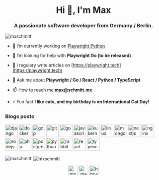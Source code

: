 <h1 align="center">Hi 👋, I'm Max</h1>
<h3 align="center">A passionate software developer from Germany / Berlin.</h3>

<p align="left"> <img src="https://komarev.com/ghpvc/?username=mxschmitt" alt="mxschmitt" /> </p>

- 🔭 I’m currently working on [Playwright Python](https://github.com/microsoft/playwright-python)

- 🤝 I’m looking for help with **Playwright Go (to be released)**

- 📝 I regulary write articles on [https://playwright.tech](https://playwright.tech)

- 💬 Ask me about **Playwright / Go / React / Python / TypeScript**

- 📫 How to reach me **max@schmitt.mx**

- ⚡ Fun fact **I like cats, and my birthday is on International Cat Day!**

### Blogs posts
<!-- BLOG-POST-LIST:START -->
<!-- BLOG-POST-LIST:END -->

<p align="left"><img src="https://devicons.github.io/devicon/devicon.git/icons/django/django-original.svg" alt="django" width="40" height="40"/> <img src="https://devicons.github.io/devicon/devicon.git/icons/docker/docker-original-wordmark.svg" alt="docker" width="40" height="40"/> <img src="https://www.vectorlogo.zone/logos/google_cloud/google_cloud-icon.svg" alt="gcp" width="40" height="40"/> <img src="https://www.vectorlogo.zone/logos/git-scm/git-scm-icon.svg" alt="git" width="40" height="40"/> <img src="https://devicons.github.io/devicon/devicon.git/icons/go/go-original.svg" alt="go" width="40" height="40"/> <img src="https://devicons.github.io/devicon/devicon.git/icons/javascript/javascript-original.svg" alt="javascript" width="40" height="40"/> <img src="https://www.vectorlogo.zone/logos/kubernetes/kubernetes-icon.svg" alt="kubernetes" width="40" height="40"/> <img src="https://devicons.github.io/devicon/devicon.git/icons/linux/linux-original.svg" alt="linux" width="40" height="40"/> <img src="https://devicons.github.io/devicon/devicon.git/icons/mongodb/mongodb-original-wordmark.svg" alt="mongodb" width="40" height="40"/> <img src="https://cdn.worldvectorlogo.com/logos/nextjs-3.svg" alt="nextjs" width="40" height="40"/> <img src="https://devicons.github.io/devicon/devicon.git/icons/nginx/nginx-original.svg" alt="nginx" width="40" height="40"/> <img src="https://devicons.github.io/devicon/devicon.git/icons/nodejs/nodejs-original-wordmark.svg" alt="nodejs" width="40" height="40"/> <img src="https://devicons.github.io/devicon/devicon.git/icons/php/php-original.svg" alt="php" width="40" height="40"/> <img src="https://devicons.github.io/devicon/devicon.git/icons/postgresql/postgresql-original-wordmark.svg" alt="postgresql" width="40" height="40"/> <img src="https://devicons.github.io/devicon/devicon.git/icons/python/python-original.svg" alt="python" width="40" height="40"/> <img src="https://www.vectorlogo.zone/logos/rabbitmq/rabbitmq-icon.svg" alt="rabbitMQ" width="40" height="40"/> <img src="https://devicons.github.io/devicon/devicon.git/icons/react/react-original-wordmark.svg" alt="react" width="40" height="40"/> <img src="https://devicons.github.io/devicon/devicon.git/icons/typescript/typescript-original.svg" alt="typescript" width="40" height="40"/></p><p><img align="left" src="https://github-readme-stats.vercel.app/api/top-langs/?username=mxschmitt&layout=compact&hide=html" alt="mxschmitt" /></p>

<p>&nbsp;<img align="center" src="https://github-readme-stats.vercel.app/api?username=mxschmitt&show_icons=true" alt="mxschmitt" /></p>

<p align="center">
<a href="https://dev.to/mxschmitt" target="blank"><img align="center" src="https://cdn.jsdelivr.net/npm/simple-icons@3.0.1/icons/dev-dot-to.svg" alt="mxschmitt" height="30" width="30" /></a>
<a href="https://twitter.com/maxibanki" target="blank"><img align="center" src="https://cdn.jsdelivr.net/npm/simple-icons@3.0.1/icons/twitter.svg" alt="maxibanki" height="30" width="30" /></a>
<a href="https://linkedin.com/in/https://www.linkedin.com/in/max-schmitt/" target="blank"><img align="center" src="https://cdn.jsdelivr.net/npm/simple-icons@3.0.1/icons/linkedin.svg" alt="https://www.linkedin.com/in/max-schmitt/" height="30" width="30" /></a>
</p>
